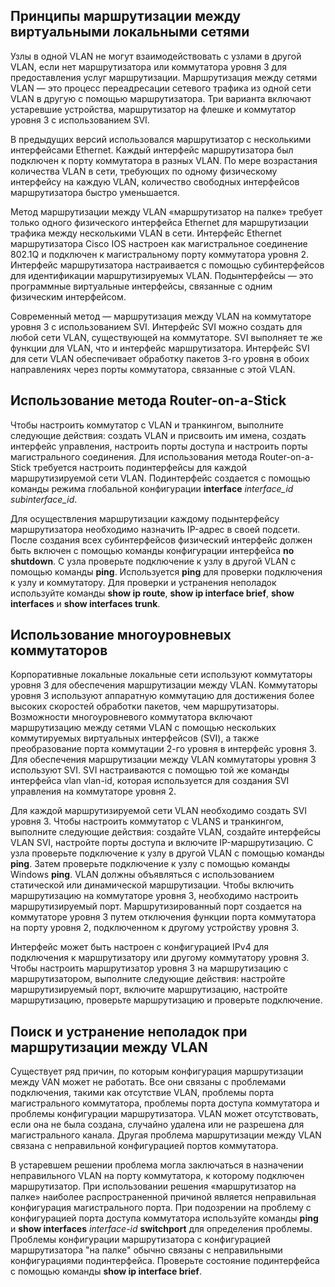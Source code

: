 <!-- 4.5.3 -->
## Принципы маршрутизации между виртуальными локальными сетями

Узлы в одной VLAN не могут взаимодействовать с узлами в другой VLAN, если нет маршрутизатора или коммутатора уровня 3 для предоставления услуг маршрутизации. Маршрутизация между сетями VLAN — это процесс переадресации сетевого трафика из одной сети VLAN в другую с помощью маршрутизатора. Три варианта включают устаревшие устройства, маршрутизатор на флешке и коммутатор уровня 3 с использованием SVI.

В предыдущих версий использовался маршрутизатор с несколькими интерфейсами Ethernet. Каждый интерфейс маршрутизатора был подключен к порту коммутатора в разных VLAN. По мере возрастания количества VLAN в сети, требующих по одному физическому интерфейсу на каждую VLAN, количество свободных интерфейсов маршрутизатора быстро уменьшается. 

Метод маршрутизации между VLAN «маршрутизатор на палке» требует только одного физического интерфейса Ethernet для маршрутизации трафика между несколькими VLAN в сети. Интерфейс Ethernet маршрутизатора Cisco IOS настроен как магистральное соединение 802.1Q и подключен к магистральному порту коммутатора уровня 2. Интерфейс маршрутизатора настраивается с помощью субинтерфейсов для идентификации маршрутизируемых VLAN. Подынтерфейсы — это программные виртуальные интерфейсы, связанные с одним физическим интерфейсом.

Современный метод — маршрутизация между VLAN на коммутаторе уровня 3 с использованием SVI. Интерфейс SVI можно создать для любой сети VLAN, существующей на коммутаторе. SVI выполняет те же функции для VLAN, что и интерфейс маршрутизатора. Интерфейс SVI для сети VLAN обеспечивает обработку пакетов 3-го уровня в обоих направлениях через порты коммутатора, связанные с этой VLAN.

## Использование метода Router-on-a-Stick

Чтобы настроить коммутатор с VLAN и транкингом, выполните следующие действия: создать VLAN и присвоить им имена, создать интерфейс управления, настроить порты доступа и настроить порты магистрального соединения. Для использования метода Router-on-a-Stick требуется настроить подинтерфейсы для каждой маршрутизируемой сети VLAN. Подинтерфейс создается с помощью команды режима глобальной конфигурации **interface** _interface_id subinterface_id_.

Для осуществления маршрутизации каждому подынтерфейсу маршрутизатора необходимо назначить IP-адрес в своей подсети. После создания всех субинтерфейсов физический интерфейс должен быть включен с помощью команды конфигурации интерфейса **no shutdown**. С узла проверьте подключение к узлу в другой VLAN с помощью команды **ping**. Используется **ping** для проверки подключения к узлу и коммутатору. Для проверки и устранения неполадок используйте команды **show ip route**, **show ip interface brief**, **show interfaces** и **show interfaces trunk**.

## Использование многоуровневых коммутаторов

Корпоративные локальные локальные сети используют коммутаторы уровня 3 для обеспечения маршрутизации между VLAN. Коммутаторы уровня 3 используют аппаратную коммутацию для достижения более высоких скоростей обработки пакетов, чем маршрутизаторы. Возможности многоуровневого коммутатора включают маршрутизацию между сетями VLAN с помощью нескольких коммутируемых виртуальных интерфейсов (SVI), а также преобразование порта коммутации 2-го уровня в интерфейс уровня 3. Для обеспечения маршрутизации между VLAN коммутаторы уровня 3 используют SVI. SVI настраиваются с помощью той же команды интерфейса vlan vlan-id, которая используется для создания SVI управления на коммутаторе уровня 2.

Для каждой маршрутизируемой сети VLAN необходимо создать SVI уровня 3. Чтобы настроить коммутатор с VLANS и транкингом, выполните следующие действия: создайте VLAN, создайте интерфейсы VLAN SVI, настройте порты доступа и включите IP-маршрутизацию. С узла проверьте подключение к узлу в другой VLAN с помощью команды **ping**. Затем проверьте подключение к узлу с помощью команды Windows **ping**. VLAN должны объявляться с использованием статической или динамической маршрутизации. Чтобы включить маршрутизацию на коммутаторе уровня 3, необходимо настроить маршрутизируемый порт. Маршрутизированный порт создается на коммутаторе уровня 3 путем отключения функции порта коммутатора на порту уровня 2, подключенном к другому устройству уровня 3. 

Интерфейс может быть настроен с конфигурацией IPv4 для подключения к маршрутизатору или другому коммутатору уровня 3. Чтобы настроить маршрутизатор уровня 3 на маршрутизацию с маршрутизатором, выполните следующие действия: настройте маршрутизируемый порт, включите маршрутизацию, настройте маршрутизацию, проверьте маршрутизацию и проверьте подключение.

## Поиск и устранение неполадок при маршрутизации между VLAN

Существует ряд причин, по которым конфигурация маршрутизации между VAN может не работать. Все они связаны с проблемами подключения, такими как отсутствие VLAN, проблемы порта магистрального коммутатора, проблемы порта доступа коммутатора и проблемы конфигурации маршрутизатора. VLAN может отсутствовать, если она не была создана, случайно удалена или не разрешена для магистрального канала. Другая проблема маршрутизации между VLAN связана с неправильной конфигурацией портов коммутатора.

В устаревшем решении проблема могла заключаться в назначении неправильного VLAN на порту коммутатора, к которому подключен маршрутизатор. При использовании решения «маршрутизатор на палке» наиболее распространенной причиной является неправильная конфигурация магистрального порта. При подозрении на проблему с конфигурацией порта доступа коммутатора используйте команды **ping** и **show interfaces** _interface-id_ **switchport** для определения проблемы. Проблемы конфигурации маршрутизатора с конфигурацией маршрутизатора "на палке"  обычно связаны с неправильными конфигурациями подинтерфейса. Проверьте состояние подинтерфейса с помощью команды **show ip interface brief**.

<!-- 4.5.4 -->
<!-- quiz -->